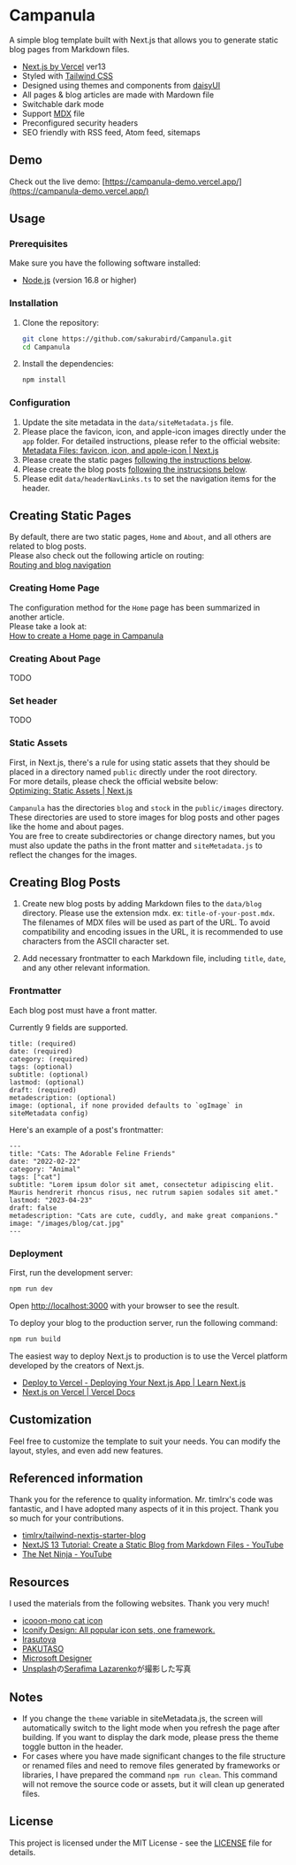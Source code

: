 # Campanula

A simple blog template built with Next.js that allows you to generate static blog pages from Markdown files.

- [Next.js by Vercel](https://nextjs.org/) ver13
- Styled with [Tailwind CSS](https://tailwindcss.com/)
- Designed using themes and components from [daisyUI](https://daisyui.com/)
- All pages & blog articles are made with Mardown file
- Switchable dark mode
- Support [MDX](https://mdxjs.com/) file
- Preconfigured security headers
- SEO friendly with RSS feed, Atom feed, sitemaps

## Demo

Check out the live demo: [https://campanula-demo.vercel.app/](https://campanula-demo.vercel.app/)

## Usage

### Prerequisites

Make sure you have the following software installed:

- [Node.js](https://nodejs.org/en) (version 16.8 or higher)

### Installation

1. Clone the repository:

   ```bash
   git clone https://github.com/sakurabird/Campanula.git
   cd Campanula
   ```

2. Install the dependencies:

   ```bash
   npm install
   ```

### Configuration

1. Update the site metadata in the `data/siteMetadata.js` file.
2. Please place the favicon, icon, and apple-icon images directly under the `app` folder. For detailed instructions, please refer to the official website: [Metadata Files: favicon, icon, and apple-icon | Next.js](https://nextjs.org/docs/app/api-reference/file-conventions/metadata/app-icons)
3. Please create the static pages [following the instructions below](#creating-static-pages).
4. Please create the blog posts [following the instrucsions below](#creating-blog-posts).
5. Please edit `data/headerNavLinks.ts` to set the navigation items for the header.

## Creating Static Pages

By default, there are two static pages, `Home` and `About`, and all others are related to blog posts.<br>
Please also check out the following article on routing:<br>
[Routing and blog navigation](https://campanula-demo.vercel.app/blog/routing-and-blog-navigation)

### Creating Home Page

The configuration method for the `Home` page has been summarized in another article.<br>
Please take a look at:<br>
[How to create a Home page in Campanula](https://campanula-demo.vercel.app/blog/creating-home-page)

### Creating About Page

TODO

### Set header

TODO

### Static Assets

First, in Next.js, there's a rule for using static assets that they should be placed in a directory named `public` directly under the root directory.<br>
For more details, please check the official website below:<br>
[Optimizing: Static Assets | Next.js](https://nextjs.org/docs/pages/building-your-application/optimizing/static-assets)

`Campanula` has the directories `blog` and `stock` in the `public/images` directory.<br>
These directories are used to store images for blog posts and other pages like the home and about pages.<br>
You are free to create subdirectories or change directory names, but you must also update the paths in the front matter and `siteMetadata.js` to reflect the changes for the images.

## Creating Blog Posts

1. Create new blog posts by adding Markdown files to the `data/blog` directory. Please use the extension mdx. ex: `title-of-your-post.mdx`. The filenames of MDX files will be used as part of the URL. To avoid compatibility and encoding issues in the URL, it is recommended to use characters from the ASCII character set.

2. Add necessary frontmatter to each Markdown file, including `title`, `date`, and any other relevant information.

### Frontmatter

Each blog post must have a front matter.

Currently 9 fields are supported.

```
title: (required)
date: (required)
category: (required)
tags: (optional)
subtitle: (optional)
lastmod: (optional)
draft: (required)
metadescription: (optional)
image: (optional, if none provided defaults to `ogImage` in siteMetadata config)
```

Here's an example of a post's frontmatter:

```
---
title: "Cats: The Adorable Feline Friends"
date: "2022-02-22"
category: "Animal"
tags: ["cat"]
subtitle: "Lorem ipsum dolor sit amet, consectetur adipiscing elit. Mauris hendrerit rhoncus risus, nec rutrum sapien sodales sit amet."
lastmod: "2023-04-23"
draft: false
metadescription: "Cats are cute, cuddly, and make great companions."
image: "/images/blog/cat.jpg"
---
```

### Deployment

First, run the development server:

```bash
npm run dev
```

Open [http://localhost:3000](http://localhost:3000) with your browser to see the result.

To deploy your blog to the production server, run the following command:

```bash
npm run build
```

The easiest way to deploy Next.js to production is to use the Vercel platform developed by the creators of Next.js.
- [Deploy to Vercel - Deploying Your Next.js App | Learn Next.js](https://nextjs.org/learn/basics/deploying-nextjs-app/deploy)
- [Next.js on Vercel | Vercel Docs](https://vercel.com/docs/frameworks/nextjs)

## Customization

Feel free to customize the template to suit your needs. You can modify the layout, styles, and even add new features.


## Referenced information

Thank you for the reference to quality information.
Mr. timlrx's code was fantastic, and I have adopted many aspects of it in this project. Thank you so much for your contributions.

- [timlrx/tailwind-nextjs-starter-blog](https://github.com/timlrx/tailwind-nextjs-starter-blog)
- [NextJS 13 Tutorial: Create a Static Blog from Markdown Files - YouTube](https://www.youtube.com/watch?v=Hiabp1GY8fA)
- [The Net Ninja - YouTube](https://www.youtube.com/playlist?list=PL4cUxeGkcC9g9gP2onazU5-2M-AzA8eBw)

## Resources

I used the materials from the following websites. Thank you very much!

- [icooon-mono cat icon](https://icooon-mono.com/13670-%e3%82%af%e3%83%ad%e3%83%8d%e3%82%b3%e3%82%a2%e3%82%a4%e3%82%b3%e3%83%b32/)
- [Iconify Design: All popular icon sets, one framework.](https://iconify.design/)
- [Irasutoya](https://www.irasutoya.com/)
- [PAKUTASO](https://www.pakutaso.com/)
- [Microsoft Designer](https://designer.microsoft.com/)
- <a href="https://unsplash.com/ja/s/%E5%86%99%E7%9C%9F/cat-and-dog?utm_source=unsplash&utm_medium=referral&utm_content=creditCopyText">Unsplash</a>の<a href="https://unsplash.com/@sera_fima?utm_source=unsplash&utm_medium=referral&utm_content=creditCopyText">Serafima Lazarenko</a>が撮影した写真

## Notes

- If you change the `theme` variable in siteMetadata.js, the screen will automatically switch to the light mode when you refresh the page after building. If you want to display the dark mode, please press the theme toggle button in the header.
- For cases where you have made significant changes to the file structure or renamed files and need to remove files generated by frameworks or libraries, I have prepared the command `npm run clean`. This command will not remove the source code or assets, but it will clean up generated files.

## License

This project is licensed under the MIT License - see the [LICENSE](LICENSE) file for details.
